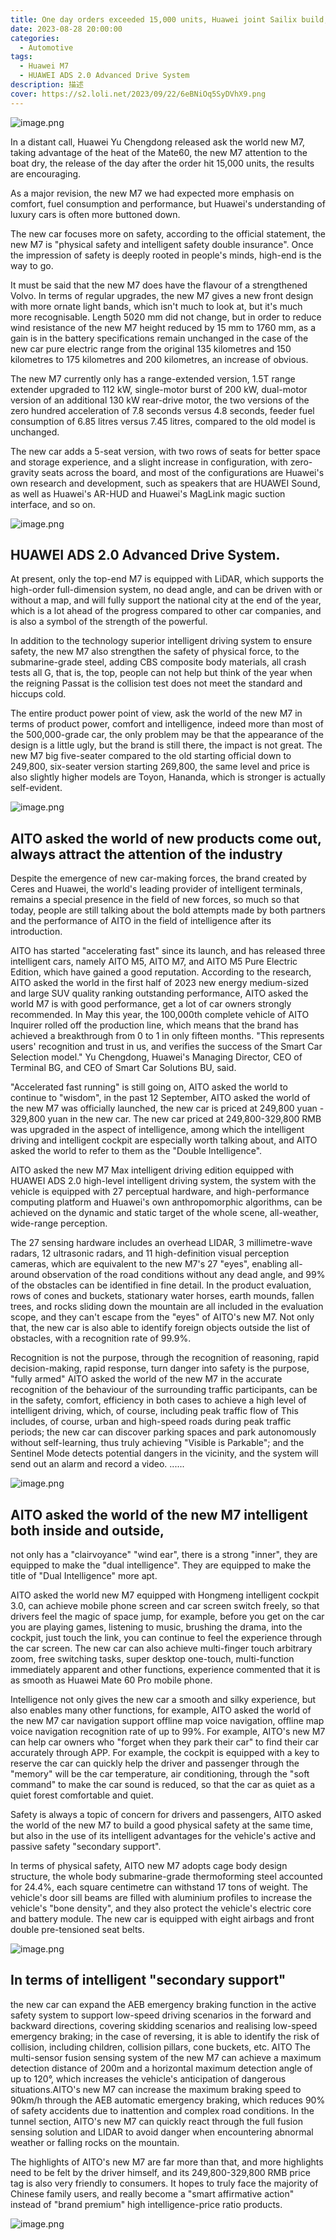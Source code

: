 ```yaml
---
title: One day orders exceeded 15,000 units, Huawei joint Sailix build, ask the world M7 "far ahead"
date: 2023-08-28 20:00:00
categories:
  - Automotive
tags:
  - Huawei M7
  - HUAWEI ADS 2.0 Advanced Drive System
description: 描述
cover: https://s2.loli.net/2023/09/22/6eBNiOq5SyDVhX9.png
---
```

![image.png](https://s2.loli.net/2023/09/22/u62HIp3KPEVXUTQ.png)

In a distant call, Huawei Yu Chengdong released ask the world new M7, taking advantage of the heat of the Mate60, the new M7 attention to the boat dry, the release of the day after the order hit 15,000 units, the results are encouraging.

As a major revision, the new M7 we had expected more emphasis on comfort, fuel consumption and performance, but Huawei's understanding of luxury cars is often more buttoned down.

The new car focuses more on safety, according to the official statement, the new M7 is "physical safety and intelligent safety double insurance". Once the impression of safety is deeply rooted in people's minds, high-end is the way to go.

It must be said that the new M7 does have the flavour of a strengthened Volvo. In terms of regular upgrades, the new M7 gives a new front design with more ornate light bands, which isn't much to look at, but it's much more recognisable. Length 5020 mm did not change, but in order to reduce wind resistance of the new M7 height reduced by 15 mm to 1760 mm, as a gain is in the battery specifications remain unchanged in the case of the new car pure electric range from the original 135 kilometres and 150 kilometres to 175 kilometres and 200 kilometres, an increase of obvious.

The new M7 currently only has a range-extended version, 1.5T range extender upgraded to 112 kW, single-motor burst of 200 kW, dual-motor version of an additional 130 kW rear-drive motor, the two versions of the zero hundred acceleration of 7.8 seconds versus 4.8 seconds, feeder fuel consumption of 6.85 litres versus 7.45 litres, compared to the old model is unchanged.

The new car adds a 5-seat version, with two rows of seats for better space and storage experience, and a slight increase in configuration, with zero-gravity seats across the board, and most of the configurations are Huawei's own research and development, such as speakers that are HUAWEI Sound, as well as Huawei's AR-HUD and Huawei's MagLink magic suction interface, and so on.

![image.png](https://s2.loli.net/2023/09/22/iMoR6C8EbTP3mlj.png)

## HUAWEI ADS 2.0 Advanced Drive System.

At present, only the top-end M7 is equipped with LiDAR, which supports the high-order full-dimension system, no dead angle, and can be driven with or without a map, and will fully support the national city at the end of the year, which is a lot ahead of the progress compared to other car companies, and is also a symbol of the strength of the powerful.

In addition to the technology superior intelligent driving system to ensure safety, the new M7 also strengthen the safety of physical force, to the submarine-grade steel, adding CBS composite body materials, all crash tests all G, that is, the top, people can not help but think of the year when the reigning Passat is the collision test does not meet the standard and hiccups cold.

The entire product power point of view, ask the world of the new M7 in terms of product power, comfort and intelligence, indeed more than most of the 500,000-grade car, the only problem may be that the appearance of the design is a little ugly, but the brand is still there, the impact is not great. The new M7 big five-seater compared to the old starting official down to 249,800, six-seater version starting 269,800, the same level and price is also slightly higher models are Toyon, Hananda, which is stronger is actually self-evident.

![image.png](https://s2.loli.net/2023/09/22/bg4N1s5GEFrqYAa.png)

## AITO asked the world of new products come out, always attract the attention of the industry

Despite the emergence of new car-making forces, the brand created by Ceres and Huawei, the world's leading provider of intelligent terminals, remains a special presence in the field of new forces, so much so that today, people are still talking about the bold attempts made by both partners and the performance of AITO in the field of intelligence after its introduction.

AITO has started "accelerating fast" since its launch, and has released three intelligent cars, namely AITO M5, AITO M7, and AITO M5 Pure Electric Edition, which have gained a good reputation. According to the research, AITO asked the world in the first half of 2023 new energy medium-sized and large SUV quality ranking outstanding performance, AITO asked the world M7 is with good performance, get a lot of car owners strongly recommended. In May this year, the 100,000th complete vehicle of AITO Inquirer rolled off the production line, which means that the brand has achieved a breakthrough from 0 to 1 in only fifteen months. "This represents users' recognition and trust in us, and verifies the success of the Smart Car Selection model." Yu Chengdong, Huawei's Managing Director, CEO of Terminal BG, and CEO of Smart Car Solutions BU, said.

"Accelerated fast running" is still going on, AITO asked the world to continue to "wisdom", in the past 12 September, AITO asked the world of the new M7 was officially launched, the new car is priced at 249,800 yuan - 329,800 yuan in the new car. The new car priced at 249,800-329,800 RMB was upgraded in the aspect of intelligence, among which the intelligent driving and intelligent cockpit are especially worth talking about, and AITO asked the world to refer to them as the "Double Intelligence".

AITO asked the new M7 Max intelligent driving edition equipped with HUAWEI ADS 2.0 high-level intelligent driving system, the system with the vehicle is equipped with 27 perceptual hardware, and high-performance computing platform and Huawei's own anthropomorphic algorithms, can be achieved on the dynamic and static target of the whole scene, all-weather, wide-range perception.

The 27 sensing hardware includes an overhead LIDAR, 3 millimetre-wave radars, 12 ultrasonic radars, and 11 high-definition visual perception cameras, which are equivalent to the new M7's 27 "eyes", enabling all-around observation of the road conditions without any dead angle, and 99% of the obstacles can be identified in fine detail. In the product evaluation, rows of cones and buckets, stationary water horses, earth mounds, fallen trees, and rocks sliding down the mountain are all included in the evaluation scope, and they can't escape from the "eyes" of AITO's new M7. Not only that, the new car is also able to identify foreign objects outside the list of obstacles, with a recognition rate of 99.9%.

Recognition is not the purpose, through the recognition of reasoning, rapid decision-making, rapid response, turn danger into safety is the purpose, "fully armed" AITO asked the world of the new M7 in the accurate recognition of the behaviour of the surrounding traffic participants, can be in the safety, comfort, efficiency in both cases to achieve a high level of intelligent driving, which, of course, including peak traffic flow of This includes, of course, urban and high-speed roads during peak traffic periods; the new car can discover parking spaces and park autonomously without self-learning, thus truly achieving "Visible is Parkable"; and the Sentinel Mode detects potential dangers in the vicinity, and the system will send out an alarm and record a video. ......

![image.png](https://s2.loli.net/2023/09/22/IpWh23VAH4sTb1Q.png)

## AITO asked the world of the new M7 intelligent both inside and outside,

not only has a "clairvoyance" "wind ear", there is a strong "inner", they are equipped to make the "dual intelligence". They are equipped to make the title of "Dual Intelligence" more apt.

AITO asked the world new M7 equipped with Hongmeng intelligent cockpit 3.0, can achieve mobile phone screen and car screen switch freely, so that drivers feel the magic of space jump, for example, before you get on the car you are playing games, listening to music, brushing the drama, into the cockpit, just touch the link, you can continue to feel the experience through the car screen. The new car can also achieve multi-finger touch arbitrary zoom, free switching tasks, super desktop one-touch, multi-function immediately apparent and other functions, experience commented that it is as smooth as Huawei Mate 60 Pro mobile phone.

Intelligence not only gives the new car a smooth and silky experience, but also enables many other functions, for example, AITO asked the world of the new M7 car navigation support offline map voice navigation, offline map voice navigation recognition rate of up to 99%. For example, AITO's new M7 can help car owners who "forget when they park their car" to find their car accurately through APP. For example, the cockpit is equipped with a key to reserve the car can quickly help the driver and passenger through the "memory" will be the car temperature, air conditioning, through the "soft command" to make the car sound is reduced, so that the car as quiet as a quiet forest comfortable and quiet.

Safety is always a topic of concern for drivers and passengers, AITO asked the world of the new M7 to build a good physical safety at the same time, but also in the use of its intelligent advantages for the vehicle's active and passive safety "secondary support".

In terms of physical safety, AITO new M7 adopts cage body design structure, the whole body submarine-grade thermoforming steel accounted for 24.4%, each square centimetre can withstand 17 tons of weight. The vehicle's door sill beams are filled with aluminium profiles to increase the vehicle's "bone density", and they also protect the vehicle's electric core and battery module. The new car is equipped with eight airbags and front double pre-tensioned seat belts.

![image.png](https://s2.loli.net/2023/09/22/kND2r5BeXUMoH14.png)

## In terms of intelligent "secondary support"

the new car can expand the AEB emergency braking function in the active safety system to support low-speed driving scenarios in the forward and backward directions, covering skidding scenarios and realising low-speed emergency braking; in the case of reversing, it is able to identify the risk of collision, including children, collision pillars, cone buckets, etc. AITO The multi-sensor fusion sensing system of the new M7 can achieve a maximum detection distance of 200m and a horizontal maximum detection angle of up to 120°, which increases the vehicle's anticipation of dangerous situations.AITO's new M7 can increase the maximum braking speed to 90km/h through the AEB automatic emergency braking, which reduces 90% of safety accidents due to inattention and complex road conditions. In the tunnel section, AITO's new M7 can quickly react through the full fusion sensing solution and LIDAR to avoid danger when encountering abnormal weather or falling rocks on the mountain.

The highlights of AITO's new M7 are far more than that, and more highlights need to be felt by the driver himself, and its 249,800-329,800 RMB price tag is also very friendly to consumers. It hopes to truly face the majority of Chinese family users, and really become a "smart affirmative action" instead of "brand premium" high intelligence-price ratio products.

![image.png](https://s2.loli.net/2023/09/22/zNOJL5upBtF3EY7.png)
